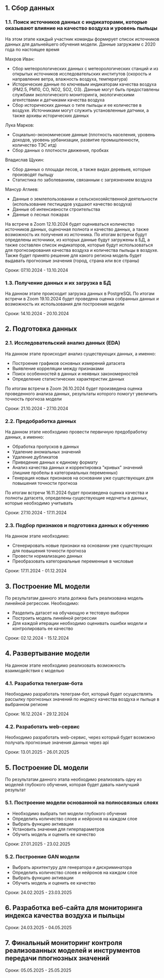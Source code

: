 ## 1. Сбор данных
### 1.1. Поиск источников данных с индикаторами, которые оказывают влияние на качество воздуха и уровень пыльцы
На этом этапе каждый участник команды формирует список источников данных для дальнейшего обучения модели. Данные загружаем с 2020 года по настоящее время

Махров Иван:
* Сбор метеорологических данных с метеорологических станций и из открытых источников исследовательских институтов (скорость и направление ветра, влажность воздуха, температура)
* Исторические данные по ключевым индикаторам качества воздуха (PM2.5, PM10, CO, NO2, SO2, O3). Данные могут быть предоставлены службами экологического мониторинга, экологическими агентствами и датчиками качества воздуха
* Сбор исторических данных о типе пыльцы и ее количестве в воздухе. Источниками могут служить установленные датчики, а также архивы исторических данных

Лука Марков:
* Социально-экономические данные (плотность населения, уровень доходов, уровень урбанизации, развитие промышленности, количество ТЭС итд)
* Сбор данных о плотности движения, пробках

Владислав Щукин:
* Сбор данных о площади лесов, а также видах деревьев, которые производят пыльцу
* Статистика по заболеваниям, связанным с загрязнением воздуха

Мансур Аглиев:
* Данные о землепользовании и сельскохозяйственной деятельности (использование пестицидов ухдшают качество воздуха)
* Данные об интенсивности строительства
* Данные о лесных пожарах

На встрече в Zoom 12.10.2024 будет оцениваться количество источников данных, оценочная полнота и качество данных, а также возможность их получения из источника. По итогам встречи будут определены источники, из которых данные будут загружены в БД, а также составлен список индикаторов, которые будут использоваться для прогнозирования качества воздуха и количества пыльцы в воздухе. Также будет принято решение для какого региона модель будет выдавать прогнозные значения (город, страна или все страны)

Сроки: 07.10.2024 - 13.10.2024

### 1.3. Получение данных и их загрузка в БД
На данном этапе происходит загрузка данных в PostgreSQL
По итогам встречи в Zoom 19.10.2024 будет проведена оценка собранных данных и возможность их использования для построения модели

Сроки: 14.10.2024 - 20.10.2024

## 2. Подготовка данных
### 2.1. Исследовательский анализ данных (EDA)
На данном этапе происходит анализ существующих данных, а именно: 
* Построение графиков основных измерений датасета
* Выявление корреляции между признаками
* Поиск особенностей в данных и неявных закономерностей
* Определение статистических характеристик данных

По итогам встречи в Zoom 26.10.2024 будет произведена оценка проведенного анализа данных, результаты которого помогут увеличить точность прогноза модели

Сроки: 21.10.2024 - 27.10.2024

### 2.2. Предобработка данных
На данном этапе необходимо провести первичную предобработку данных, а именно:
* Обработка пропусков в данных
* Удаление аномальных значений
* Удаление дубликатов
* Приведение данных к единому формату
* Анализ качества данных и корректировка "кривых" значений (лишние пробелы в категориальных переменных)
* Генерация новых признаков на основании уже существующих для повышения точности прогноза

По итогам встречи 16.11.2024 будет произведена оценка качества и полноты датасета, определены существующие недочеты в данных, которые необходимо учитывать

Сроки: 27.10.2024 - 17.11.2024

### 2.3. Подбор признаков и подготовка данных к обучению
На данном этапе необходимо:
* Сгенерировать новые признаки на основании уже существующих для повышения точности прогноза
* Провести нормализацию данных
* Преобразовать категориальные переменные в числовые

Сроки: 17.11.2024 - 01.12.2024

## 3. Построение ML модели
По результатам данного этапа должна быть реализована модель линейной регрессии. Необходимо:
* Разделить датасет на обучающую и тестовую выборки
* Построить модель линейной регрессии
* Для каждой итерации необходимо оценивать ошибки модели и контролировать ее качество

Сроки: 02.12.2024 - 15.12.2024

## 4. Развертывание модели
На данном этапе необходимо реализовать возможность взаимодействия с моделью

### 4.1. Разработка телеграм-бота
Необходимо разработать телеграм-бот, который будет осуществлять рассылку прогнозных значений по индексу качества воздуха и пыльце в выбранном регионе

Сроки: 16.12.2024 - 29.12.2024

### 4.2. Разработать web-сервис
Необходимо разработать web-сервис, через который будет возможно получать прогнозные значения данных через api

Сроки: 13.01.2025 - 26.01.2025

## 5. Построение DL модели
По результатам данного этапа необходимо реализовать одну из моделей глубокого обучения, которая будет давать наилучший результат

### 5.1. Построение модели основанной на полносвязных слоях
* Необходимо выбрать тип модели глубокого обучения
* Определить количество слоев и нейронов на каждом слое
* Выбрать функцию активации
* Установить значения для гиперпараметров
* Обучить модель и оценить ее качество

Сроки: 27.01.2025 - 23.02.2025

### 5.2. Построение GAN модели
* Выбрать архитектуру для генератора и дискриминатора
* Определить количество слоев и нейронов на каждом слое
* Выбрать функцию активации
* Обучить модель и оценить ее качество

Сроки: 24.02.2025 - 23.03.2025

## 6. Разработка веб-сайта для мониторинга индекса качества воздуха и пыльцы

Сроки: 24.03.2025 - 04.05.2025

## 7. Финальный мониторинг контроля реализованных моделей и инструментов передачи ппогнозных значений

Сроки: 05.05.2025 - 25.05.2025





